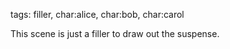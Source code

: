tags: filler, char:alice, char:bob, char:carol

This scene is just a filler to draw out the suspense.
